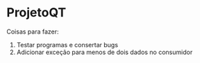 # ProjetoQT

Coisas para fazer:
<ol>
<li>Testar programas e consertar bugs</li>
<li>Adicionar exceção para menos de dois dados no consumidor</li>
</ol>
